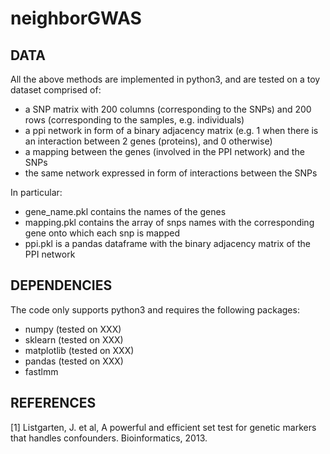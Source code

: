 # neighborGWAS
## DATA
All the above methods are implemented in python3, and are tested on a toy dataset comprised of:
- a SNP matrix with 200 columns (corresponding to the SNPs) and 200 rows (corresponding to the samples, e.g. individuals)
- a ppi network in form of a binary adjacency matrix (e.g. 1 when there is an interaction between 2 genes (proteins), and 0 otherwise)
- a mapping between the genes (involved in the PPI network) and the SNPs
- the same network expressed in form of interactions between the SNPs

In particular:
- gene_name.pkl contains the names of the genes
- mapping.pkl contains the array of snps names with the corresponding gene onto which each snp is mapped
- ppi.pkl is a pandas dataframe with the binary adjacency matrix of the PPI network

## DEPENDENCIES
The code only supports python3 and requires the following packages:
+ numpy (tested on XXX)
+ sklearn (tested on XXX)
+ matplotlib (tested on XXX)
+ pandas (tested on XXX)
+ fastlmm


## REFERENCES

[1] Listgarten, J. et al, A powerful and efficient set test for genetic markers that handles confounders.
Bioinformatics, 2013.

